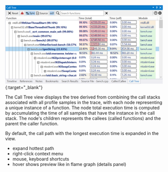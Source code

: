 [![Profiling UI screenshot](img/call-tree-view_1081x540.png)](img/call-tree-view_1081x540.png){:target="_blank"}

The Call Tree view displays the tree derived from combining the call stacks associated with all profile samples in the trace, with each node representing a unique instance of a function. The node total execution time is computed by accumulating the time of all samples that have the instance in the call stack. The node's children represents the callees (called functions) and the parent the caller function.  

By default, the call path with the longest execution time is expanded in the view.

- expand hottest path
- right-click context menu
- mouse, keyboard shortcuts
- hover shows preview like in flame graph (details panel)